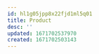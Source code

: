 ```yaml
---
id: hl1g05jpp8x22fjd1ml5q01
title: Product
desc: ''
updated: 1671702537970
created: 1671702503143
---
```


